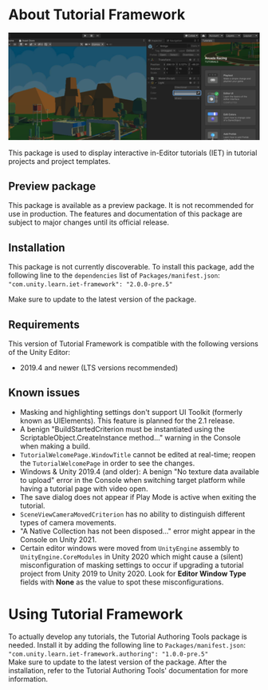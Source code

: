 # About Tutorial Framework

![](images/hero.png)

This package is used to display interactive in-Editor tutorials (IET) in tutorial projects and project templates.

## Preview package
This package is available as a preview package. It is not recommended for use in production. The features and documentation of this package are subject to major changes until its official release.

## Installation

This package is not currently discoverable. To install this package, add the following line to the `dependencies` list of `Packages/manifest.json`:  
`"com.unity.learn.iet-framework": "2.0.0-pre.5"`

Make sure to update to the latest version of the package.

## Requirements

This version of Tutorial Framework is compatible with the following versions of the Unity Editor:

* 2019.4 and newer (LTS versions recommended)

## Known issues
- Masking and highlighting settings don't support UI Toolkit (formerly known as UIElements). This feature is planned for the 2.1 release.
- A benign "BuildStartedCriterion must be instantiated using the ScriptableObject.CreateInstance method..." warning in the Console when making a build.
- `TutorialWelcomePage.WindowTitle` cannot be edited at real-time; reopen the `TutorialWelcomePage` in order to see the changes.
- Windows & Unity 2019.4 (and older): A benign "No texture data available to upload" error in the Console when switching target platform while having a tutorial page with video open.
- The save dialog does not appear if Play Mode is active when exiting the tutorial.
- `SceneViewCameraMovedCriterion` has no ability to distinguish different types of camera movements.
- "A Native Collection has not been disposed..." error might appear in the Console on Unity 2021.
- Certain editor windows were moved from `UnityEngine` assembly to `UnityEngine.CoreModules` in Unity 2020 which might cause a (silent) misconfiguration of masking settings to occur
if upgrading a tutorial project from Unity 2019 to Unity 2020. Look for **Editor Window Type** fields with **None** as the value to spot these misconfigurations.

# Using Tutorial Framework

To actually develop any tutorials, the Tutorial Authoring Tools package is needed. Install it by adding the following line to `Packages/manifest.json`:  
`"com.unity.learn.iet-framework.authoring": "1.0.0-pre.5"`  
Make sure to update to the latest version of the package. After the installation, refer to the Tutorial Authoring Tools' documentation for more information.
